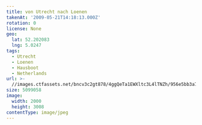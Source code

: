 ```yaml
---
title: von Utrecht nach Loenen
takenAt: '2009-05-21T14:18:13.000Z'
rotation: 0
license: None
geo:
  lat: 52.202083
  lng: 5.0247
tags:
  - Utrecht
  - Loenen
  - Hausboot
  - Netherlands
url: >-
  //images.ctfassets.net/bncv3c2gt878/4ggQeTa1EWXltc3L4lTNZh/956e5bb3a79c2e71333c257dcb3a39e8/von-utrecht-nach-loenen_4377985981_o
size: 5099058
image:
  width: 2000
  height: 3008
contentType: image/jpeg
---
```


